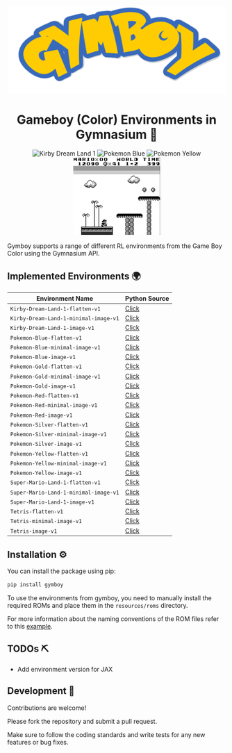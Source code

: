 <p align="center"><img src="docs/logo_curved.png" alt="Logo"></p>

<h1 align="center">Gameboy (Color) Environments in Gymnasium 🤖</h1>

<p align="center">
  <img src="docs/kirby_dream_land_1.gif" alt="Kirby Dream Land 1" width="200" />
  <img src="docs/pokemon_blue.gif" alt="Pokemon Blue" width="200" />
  <img src="docs/pokemon_yellow.gif" alt="Pokemon Yellow" width="200" />
  <img src="docs/super_mario_land_1.gif" alt="Super Mario Land 1" width="200" />
</p>

Gymboy supports a range of different RL environments from the Game Boy Color using the Gymnasium API.

## Implemented Environments 🌍
| Environment Name                      | Python Source                                                                                                             |
|---------------------------------------|---------------------------------------------------------------------------------------------------------------------------|
| `Kirby-Dream-Land-1-flatten-v1`       | [Click](https://github.com/nobodyPerfecZ/gymboy/blob/master/gymboy/environments/kirby/dream_land_1/kirby_dream_land_1.py) |
| `Kirby-Dream-Land-1-minimal-image-v1` | [Click](https://github.com/nobodyPerfecZ/gymboy/blob/master/gymboy/environments/kirby/dream_land_1/kirby_dream_land_1.py) |
| `Kirby-Dream-Land-1-image-v1`         | [Click](https://github.com/nobodyPerfecZ/gymboy/blob/master/gymboy/environments/kirby/dream_land_1/kirby_dream_land_1.py) |
| `Pokemon-Blue-flatten-v1`             | [Click](https://github.com/nobodyPerfecZ/gymboy/blob/master/gymboy/environments/pokemon/gen_1/blue.py)                    |
| `Pokemon-Blue-minimal-image-v1`       | [Click](https://github.com/nobodyPerfecZ/gymboy/blob/master/gymboy/environments/pokemon/gen_1/blue.py)                    |
| `Pokemon-Blue-image-v1`               | [Click](https://github.com/nobodyPerfecZ/gymboy/blob/master/gymboy/environments/pokemon/gen_1/blue.py)                    |
| `Pokemon-Gold-flatten-v1`             | [Click](https://github.com/nobodyPerfecZ/gymboy/blob/master/gymboy/environments/pokemon/gen_2/gold.py)                    |
| `Pokemon-Gold-minimal-image-v1`       | [Click](https://github.com/nobodyPerfecZ/gymboy/blob/master/gymboy/environments/pokemon/gen_2/gold.py)                    |
| `Pokemon-Gold-image-v1`               | [Click](https://github.com/nobodyPerfecZ/gymboy/blob/master/gymboy/environments/pokemon/gen_2/gold.py)                    |
| `Pokemon-Red-flatten-v1`              | [Click](https://github.com/nobodyPerfecZ/gymboy/blob/master/gymboy/environments/pokemon/gen_1/red.py)                     |
| `Pokemon-Red-minimal-image-v1`        | [Click](https://github.com/nobodyPerfecZ/gymboy/blob/master/gymboy/environments/pokemon/gen_1/red.py)                     |
| `Pokemon-Red-image-v1`                | [Click](https://github.com/nobodyPerfecZ/gymboy/blob/master/gymboy/environments/pokemon/gen_1/red.py)                     |
| `Pokemon-Silver-flatten-v1`           | [Click](https://github.com/nobodyPerfecZ/gymboy/blob/master/gymboy/environments/pokemon/gen_2/silver.py)                  |
| `Pokemon-Silver-minimal-image-v1`     | [Click](https://github.com/nobodyPerfecZ/gymboy/blob/master/gymboy/environments/pokemon/gen_2/silver.py)                  |
| `Pokemon-Silver-image-v1`             | [Click](https://github.com/nobodyPerfecZ/gymboy/blob/master/gymboy/environments/pokemon/gen_2/silver.py)                  |
| `Pokemon-Yellow-flatten-v1`           | [Click](https://github.com/nobodyPerfecZ/gymboy/blob/master/gymboy/environments/pokemon/gen_1/yellow.py)                  |
| `Pokemon-Yellow-minimal-image-v1`     | [Click](https://github.com/nobodyPerfecZ/gymboy/blob/master/gymboy/environments/pokemon/gen_1/yellow.py)                  |
| `Pokemon-Yellow-image-v1`             | [Click](https://github.com/nobodyPerfecZ/gymboy/blob/master/gymboy/environments/pokemon/gen_1/yellow.py)                  |
| `Super-Mario-Land-1-flatten-v1`       | [Click](https://github.com/nobodyPerfecZ/gymboy/blob/master/gymboy/environments/mario/land_1/super_mario_land_1.py)       |
| `Super-Mario-Land-1-minimal-image-v1` | [Click](https://github.com/nobodyPerfecZ/gymboy/blob/master/gymboy/environments/mario/land_1/super_mario_land_1.py)       |
| `Super-Mario-Land-1-image-v1`         | [Click](https://github.com/nobodyPerfecZ/gymboy/blob/master/gymboy/environments/mario/land_1/super_mario_land_1.py)       |
| `Tetris-flatten-v1`                   | [Click](https://github.com/nobodyPerfecZ/gymboy/blob/master/gymboy/environments/tetris/tetris/tetris.py)                  |
| `Tetris-minimal-image-v1`             | [Click](https://github.com/nobodyPerfecZ/gymboy/blob/master/gymboy/environments/tetris/tetris/tetris.py)                  |
| `Tetris-image-v1`                     | [Click](https://github.com/nobodyPerfecZ/gymboy/blob/master/gymboy/environments/tetris/tetris/tetris.py)                  |

## Installation ⚙️
You can install the package using pip:
```bash
pip install gymboy
```

To use the environments from gymboy, you need to manually install the required ROMs and place them in the `resources/roms` directory.

For more information about the naming conventions of the ROM files refer to this [example](https://drive.google.com/file/d/1-6PIgpuhxmVNYW_KqVjyem8SDDDqhfgL/view).

## TODOs ⛏
- Add environment version for JAX

## Development 🔧
Contributions are welcome!

Please fork the repository and submit a pull request.

Make sure to follow the coding standards and write tests for any new features or bug fixes.